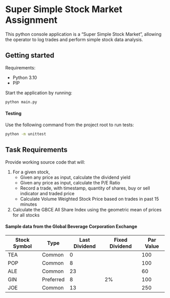 # Super Simple Stock Market Assignment

This python console application is a “Super Simple Stock Market”, allowing the operator to log trades and perform simple stock data analysis.

## Getting started
Requirements:
- Python 3.10
- PIP

Start the application by running:
```sh 
python main.py
```
#### Testing

Use the following command from the project root to run tests:
```sh 
python -m unittest
```

## Task Requirements
Provide working source code that will:

1. For a given stock,
   - Given any price as input, calculate the dividend yield 
   - Given any price as input, calculate the P/E Ratio
   - Record a trade, with timestamp, quantity of shares, buy or sell indicator and traded price
   - Calculate Volume Weighted Stock Price based on trades in past 15 minutes
2. Calculate the GBCE All Share Index using the geometric mean of prices for all stocks

#### Sample data from the Global Beverage Corporation Exchange
| Stock Symbol | Type      | Last Dividend | Fixed Dividend | Par Value |
|--------------|-----------|---------------|----------------|-----------|
| TEA          | Common    | 0             |                | 100       |
| POP          | Common    | 8             |                | 100       |
| ALE          | Common    | 23            |                | 60        |
| GIN          | Preferred | 8             | 2%             | 100       |
| JOE          | Common    | 13            |                | 250       |

